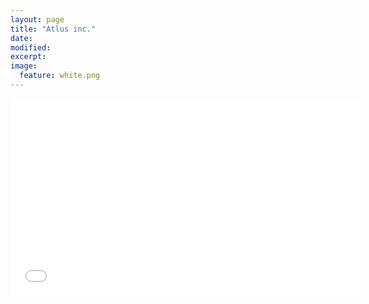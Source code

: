 ```yaml
---
layout: page
title: "Atlus inc."
date: 
modified:
excerpt:
image:
  feature: white.png
---
```


<iframe width="560" height="315" src="//www.youtube.com/embed/EI9toP46ji4" frameborder="0" allowfullscreen></iframe>
